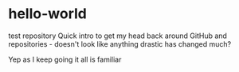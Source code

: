 # hello-world
test repository 
Quick intro to get my head back around GitHub and repositories - doesn't look like anything drastic has changed much?

Yep as I keep going it all is familiar

